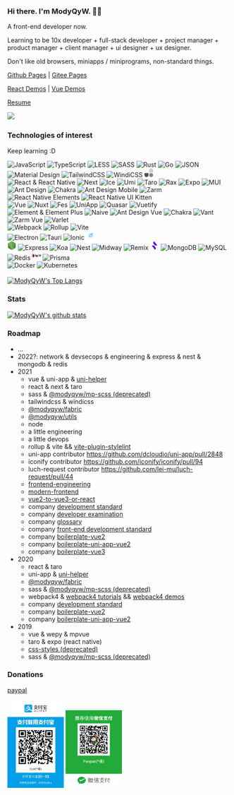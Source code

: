 <!--
**ModyQyW/ModyQyW** is a ✨ _special_ ✨ repository because its `README.md` (this file) appears on your GitHub profile.

Here are some ideas to get you started:

- 🔭 I’m currently working on ...
- 🌱 I’m currently learning ...
- 👯 I’m looking to collaborate on ...
- 🤔 I’m looking for help with ...
- 💬 Ask me about ...
- 📫 How to reach me: ...
- 😄 Pronouns: ...
- ⚡ Fun fact: ...
-->

### Hi there. I'm ModyQyW. 👋🏻

A front-end developer now.

Learning to be 10x developer + full-stack developer + project manager + product manager + client manager + ui designer + ux designer.

Don't like old browsers, miniapps / miniprograms, non-standard things.

[Github Pages](https://modyqyw.github.io) | [Gitee Pages](https://modyqyw.gitee.io) 

[React Demos](https://modyqyw.github.io/react-demos) | [Vue Demos](https://modyqyw.github.io/vue-demos)

[Resume](https://modyqyw.github.io/resume/)

![](https://visitor-badge.glitch.me/badge?page_id=ModyQyW.ModyQyW)

### Technologies of interest

Keep learning :D

<img
  width="20"
  height="20"
  src="https://seekicon.com/free-icon-download/javascript_3.svg"
  alt="JavaScript"
  title="JavaScript"
/>
<img
  width="20"
  height="20"
  src="https://seekicon.com/free-icon-download/typescript_2.svg"
  alt="TypeScript"
  title="TypeScript"
/>
<img
  width="20"
  height="20"
  src="https://seekicon.com/free-icon-download/less_4.svg"
  alt="LESS"
  title="LESS"
/>
<img
  width="20"
  height="20"
  src="https://seekicon.com/free-icon-download/sass_4.svg"
  alt="SASS"
  title="SASS"
/>
<img
  width="20"
  height="20"
  src="https://seekicon.com/free-icon-download/rust_1.svg"
  alt="Rust"
  title="Rust"
/>
<img
  width="20"
  height="20"
  src="https://go.dev/blog/go-brand/Go-Logo/SVG/Go-Logo_Blue.svg"
  alt="Go"
  title="Go"
/>
<img
  width="20"
  height="20"
  src="https://seekicon.com/free-icon-download/json_2.svg"
  alt="JSON"
  title="JSON"
/>
<br />
<img
  width="20"
  height="20"
  src="https://seekicon.com/free-icon-download/material-design_1.svg"
  alt="Material Design"
  title="Material Design"
/>
<img
  width="20"
  height="20"
  src="https://seekicon.com/free-icon-download/tailwindcss_1.svg"
  alt="TailwindCSS"
  title="TailwindCSS"
/>
<img
  width="20"
  height="20"
  src="https://windicss.org/assets/logo.svg"
  alt="WindiCSS"
  title="WindiCSS"
/>
<img
  width="20"
  height="20"
  src="https://raw.githubusercontent.com/antfu/unocss/main/playground/public/icon-gray.svg"
  alt="UnoCSS"
  title="UnoCSS"
/>
<br />
<img
  width="20"
  height="20"
  src="https://seekicon.com/free-icon-download/reactjs_1.svg"
  alt="React & React Native"
  title="React & React Native"
/>
<img
  width="20"
  height="20"
  src="https://seekicon.com/free-icon-download/next-js_1.svg"
  alt="Next"
  title="Next"
/>
<img
  width="20"
  height="20"
  src="https://ice.work/img/logo.png"
  alt="Ice"
  title="Ice"
/>
<img
  width="20"
  height="20"
  src="https://avatars.githubusercontent.com/u/33895495?s=200&v=4"
  alt="Umi"
  title="Umi"
/>
<img
  width="20"
  height="20"
  src="https://taro-ui.aotu.io/img/logo-taro.png"
  alt="Taro"
  title="Taro"
/>
<img
  width="20"
  height="20"
  src="https://img.alicdn.com/tfs/TB1H2Kcb1H2gK0jSZFEXXcqMpXa-70-72.png"
  alt="Rax"
  title="Rax"
/>
<img
  width="20"
  height="20"
  src="https://github.com/expo/expo/raw/master/.github/resources/banner.png"
  alt="Expo"
  title="Expo"
/>
<img
  width="20"
  height="20"
  src="https://seekicon.com/free-icon-download/material-ui_1.svg"
  alt="MUI"
  title="MUI"
/>
<img
  width="20"
  height="20"
  src="https://seekicon.com/free-icon-download/ant-design_2.svg"
  alt="Ant Design"
  title="Ant Design"
/>
<img
  width="20"
  height="20"
  src="https://avatars.githubusercontent.com/u/54212428?s=200&v=4"
  alt="Chakra"
  title="Chakra"
/>
<img
  width="20"
  height="20"
  src="https://gw.alipayobjects.com/mdn/rms_ee68a8/afts/img/A*_JSuS4uucYAAAAAAAAAAAAAAARQnAQ"
  alt="Ant Design Mobile"
  title="Ant Design Mobile"
/>
<img
  width="20"
  height="20"
  src="https://zarm.design/images/logo.1a6cfc30.svg"
  alt="Zarm"
  title="Zarm"
/>
<img
  width="20"
  height="20"
  src="https://user-images.githubusercontent.com/5962998/65694309-a825f000-e043-11e9-8382-db0dba0851e3.png"
  alt="React Native Elements"
  title="React Native Elements"
/>
<img
  width="20"
  height="20"
  src="https://github.com/akveo/react-native-ui-kitten/blob/master/src/showcases/assets/icon.png?raw=true"
  alt="React Native UI Kitten"
  title="React Native UI Kitten"
/>
<br />
<img
  width="20"
  height="20"
  src="https://seekicon.com/free-icon-download/vue_2.svg"
  alt="Vue"
  title="Vue"
/>
<img
  width="20"
  height="20"
  src="https://seekicon.com/free-icon-download/nuxt_1.svg"
  alt="Nuxt"
  title="Nuxt"
/>
<img
  width="20"
  height="20"
  src="https://winixt.gitee.io/fesjs/logo.png"
  alt="Fes"
  title="Fes"
/>
<img
  width="20"
  height="20"
  src="https://img-cdn-aliyun.dcloud.net.cn/stream/icon/__UNI__HelloUniApp.png"
  alt="UniApp"
  title="UniApp"
/>
<img
  width="20"
  height="20"
  src="https://cdn.quasar.dev/logo-v2/svg/logo.svg"
  alt="Quasar"
  title="Quasar"
/>
<img
  width="20"
  height="20"
  src="https://cdn.vuetifyjs.com/docs/images/logos/vuetify-logo-light.svg"
  alt="Vuetify"
  title="Vuetify"
/>
<img
  width="20"
  height="20"
  src="https://seekicon.com/free-icon-download/element_1.svg"
  alt="Element & Element Plus"
  title="Element & Element Plus"
/>
<img
  width="20"
  height="20"
  src="https://www.naiveui.com/assets/naivelogo.93278402.svg"
  alt="Naive"
  title="Naive"
/>
<img
  width="20"
  height="20"
  src="https://aliyuncdn.antdv.com/v2/assets/logo.1ef800a8.svg"
  alt="Ant Design Vue"
  title="Ant Design Vue"
/>
<img
  width="20"
  height="20"
  src="https://avatars.githubusercontent.com/u/54212428?s=200&v=4"
  alt="Chakra"
  title="Chakra"
/>
<img
  width="20"
  height="20"
  src="https://img01.yzcdn.cn/vant/logo.png"
  alt="Vant"
  title="Vant"
/>
<img
  width="20"
  height="20"
  src="https://zarm.design/images/logo.1a6cfc30.svg"
  alt="Zarm Vue"
  title="Zarm Vue"
/>
<img
  width="20"
  height="20"
  src="https://varlet.gitee.io/varlet-ui/varlet_icon.png"
  alt="Varlet"
  title="Varlet"
/>
<br />
<img
  width="20"
  height="20"
  src="https://seekicon.com/free-icon-download/webpack_2.svg"
  alt="Webpack"
  title="Webpack"
/>
<img
  width="20"
  height="20"
  src="https://seekicon.com/free-icon-download/rollup_1.svg"
  alt="Rollup"
  title="Rollup"
/>
<img
  width="20"
  height="20"
  src="https://vitejs.dev/logo.svg"
  alt="Vite"
  title="Vite"
/>
<br />
<img
  width="20"
  height="20"
  src="https://seekicon.com/free-icon-download/electron_2.svg"
  alt="Electron"
  title="Electron"
/>
<img
  width="20"
  height="20"
  src="https://avatars.githubusercontent.com/u/54536011?s=200&v=4"
  alt="Tauri"
  title="Tauri"
/>
<img
  width="20"
  height="20"
  src="https://seekicon.com/free-icon-download/ionic_3.svg"
  alt="Ionic"
  title="Ionic"
/>
<img
  width="20"
  height="20"
  src="https://github.com/ionic-team/capacitor/blob/main/ios-template/App/App/Assets.xcassets/AppIcon.appiconset/AppIcon-40x40@3x.png?raw=true"
  alt="Capacitor"
  title="Capacitor"
/>
<br />
<img
   width="20"
   height="20"
   src="https://raw.githubusercontent.com/github/explore/8be26d91eb231fec0b8856359979ac09f27173fd/topics/nodejs/nodejs.png"
   alt="Node"
   title="Node"
/>
<img
   width="20"
   height="20"
   src="https://seekicon.com/free-icon-download/express_1.svg"
   alt="Express"
   title="Express"
/>
<img
   width="20"
   height="20"
   src="https://seekicon.com/free-icon-download/koa_1.svg"
   alt="Koa"
   title="Koa"
/>
<img
   width="20"
   height="20"
   src="https://d33wubrfki0l68.cloudfront.net/e937e774cbbe23635999615ad5d7732decad182a/26072/logo-small.ede75a6b.svg"
   alt="Nest"
   title="Nest"
/>
<img
   width="20"
   height="20"
   src="https://gw.alicdn.com/tfs/TB1eGsrk79l0K4jSZFKXXXFjpXa-347-340.png"
   alt="Midway"
   title="Midway"
/>
<img
   width="20"
   height="20"
   src="https://avatars.githubusercontent.com/u/64235328?s=200&v=4"
   alt="Remix"
   title="Remix"
/>
<img
   width="20"
   height="20"
   src="https://raw.githubusercontent.com/blitz-js/art/master/svg-transparent-bg.svg"
   alt="Blitz"
   title="Blitz"
/>
<img
  width="20"
  height="20"
  src="https://www.mongodb.com/assets/images/global/favicon.ico"
  alt="MongoDB"
  title="MongoDB"
/>
<img
  width="20"
  height="20"
  src="https://seekicon.com/free-icon-download/mysql_2.svg"
  alt="MySQL"
  title="MySQL"
/>
<img
  width="20"
  height="20"
  src="https://seekicon.com/free-icon-download/redis_3.svg"
  alt="Redis"
  title="Redis"
/>
<img
  width="20"
  height="20"
  src="https://github.com/typeorm/typeorm/raw/master/resources/logo_big.png"
  alt="TypeORM"
  title="TypeORM"
/>
<img
  width="20"
  height="20"
  src="https://seekicon.com/free-icon-download/prisma_1.svg"
  alt="Prisma"
  title="Prisma"
/>
<br />
<img
  width="20"
  height="20"
  src="https://seekicon.com/free-icon-download/docker_3.svg"
  alt="Docker"
  title="Docker"
/>
<img
  width="20"
  height="20"
  src="https://seekicon.com/free-icon-download/kubernetes_2.svg"
  alt="Kubernetes"
  title="Kubernetes"
/>
<br />
<br />
<a href="https://github.com/anuraghazra/github-readme-stats">
  <img
    align="center"
    alt="ModyQyW's Top Langs"
    title="ModyQyW's Top Langs"
    src="https://github-readme-stats.vercel.app/api/top-langs/?username=ModyQyW&hide=html"
  />
</a>

### Stats

<a href="https://github.com/anuraghazra/github-readme-stats">
  <img
    width="45%"
    align="center"
    alt="ModyQyW's github stats"
    title="ModyQyW's github stats"
    src="https://github-readme-stats.vercel.app/api?username=ModyQyW&count_private=true&show_icons=true"
  />
</a>

### Roadmap

- ...
- 2022?: network & devsecops & engineering & express & nest & mongodb & redis
- 2021
  - vue & uni-app & [uni-helper](https://github.com/ModyQyW/uni-helper)
  - react & next & taro
  - sass & [@modyqyw/mp-scss (deprecated)](https://github.com/ModyQyW/mp-scss)
  - tailwindcss & windicss
  - [@modyqyw/fabric](https://github.com/ModyQyW/fabric)
  - [@modyqyw/utils](https://github.com/ModyQyW/utils)
  - node
  - a little engineering
  - a little devops
  - rollup & vite && [vite-plugin-stylelint](https://github.com/ModyQyW/vite-plugin-stylelint)
  - uni-app contributor <https://github.com/dcloudio/uni-app/pull/2848>
  - iconify contributor <https://github.com/iconify/iconify/pull/94>
  - luch-request contributor <https://github.com/lei-mu/luch-request/pull/44>
  - [frontend-engineering](https://frontend-engineering.vercel.app/)
  - [modern-frontend](https://modern-frontend.vercel.app/)
  - [vue2-to-vue3-or-react](https://vue2-to-vue3-or-react.vercel.app/)
  - company [development standard](https://millcloud.github.io/standard/)
  - company [developer examination](https://millcloud.github.io/developer-examination/)
  - company [glossary](https://millcloud.github.io/glossary/)
  - company [front-end development standard](https://millcloud.github.io/standard/)
  - company [boilerplate-vue2](https://github.com/MillCloud/boilerplate-vue2)
  - company [boilerplate-uni-app-vue2](https://github.com/MillCloud/boilerplate-uni-app-vue2)
  - company [boilerplate-vue3](https://github.com/MillCloud/boilerplate-vue3)
- 2020
  - react & taro
  - uni-app & [uni-helper](https://github.com/ModyQyW/uni-helper)
  - [@modyqyw/fabric](https://github.com/ModyQyW/fabric)
  - sass & [@modyqyw/mp-scss (deprecated)](https://github.com/ModyQyW/mp-scss)
  - webpack4 & [webpack4 tutorials](https://modyqyw.github.io/webpack/) && [webpack4 demos](https://github.com/ModyQyW/webpack4-plus-demos)
  - company [development standard](https://millcloud.github.io/standard/)
  - company [boilerplate-vue2](https://github.com/MillCloud/boilerplate-vue2)
  - company [boilerplate-uni-app-vue2](https://github.com/MillCloud/boilerplate-uni-app-vue2)
- 2019
  - vue & wepy & mpvue
  - taro & expo (react native)
  - [css-styles (deprecated)](https://www.npmjs.com/package/@modyqyw/css-styles)
  - sass & [@modyqyw/mp-scss (deprecated)](https://github.com/ModyQyW/mp-scss)

### Donations

[paypal](https://paypal.me/wurui7?country.x=C2&locale.x=zh_XC)

<img src="https://github.com/ModyQyW/modyqyw.github.io/blob/main/docs/about/alipay.jpeg" title="alipay" alt="alipay" style="width: 128px;" />

<img src="https://github.com/ModyQyW/modyqyw.github.io/blob/main/docs/about/wechat.png" title="wechat" alt="wechat" style="width: 128px;" />
